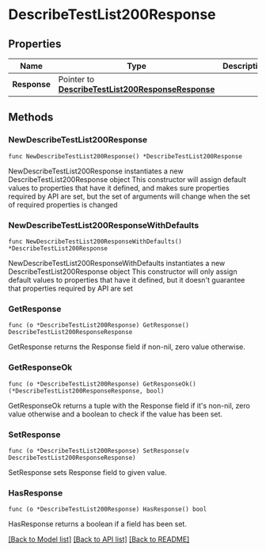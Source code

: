 # DescribeTestList200Response

## Properties

Name | Type | Description | Notes
------------ | ------------- | ------------- | -------------
**Response** | Pointer to [**DescribeTestList200ResponseResponse**](DescribeTestList200ResponseResponse.md) |  | [optional] 

## Methods

### NewDescribeTestList200Response

`func NewDescribeTestList200Response() *DescribeTestList200Response`

NewDescribeTestList200Response instantiates a new DescribeTestList200Response object
This constructor will assign default values to properties that have it defined,
and makes sure properties required by API are set, but the set of arguments
will change when the set of required properties is changed

### NewDescribeTestList200ResponseWithDefaults

`func NewDescribeTestList200ResponseWithDefaults() *DescribeTestList200Response`

NewDescribeTestList200ResponseWithDefaults instantiates a new DescribeTestList200Response object
This constructor will only assign default values to properties that have it defined,
but it doesn't guarantee that properties required by API are set

### GetResponse

`func (o *DescribeTestList200Response) GetResponse() DescribeTestList200ResponseResponse`

GetResponse returns the Response field if non-nil, zero value otherwise.

### GetResponseOk

`func (o *DescribeTestList200Response) GetResponseOk() (*DescribeTestList200ResponseResponse, bool)`

GetResponseOk returns a tuple with the Response field if it's non-nil, zero value otherwise
and a boolean to check if the value has been set.

### SetResponse

`func (o *DescribeTestList200Response) SetResponse(v DescribeTestList200ResponseResponse)`

SetResponse sets Response field to given value.

### HasResponse

`func (o *DescribeTestList200Response) HasResponse() bool`

HasResponse returns a boolean if a field has been set.


[[Back to Model list]](../README.md#documentation-for-models) [[Back to API list]](../README.md#documentation-for-api-endpoints) [[Back to README]](../README.md)


